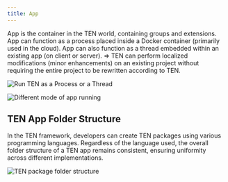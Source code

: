 ```yaml
---
title: App
---
```


App is the container in the TEN world, containing groups and extensions.
App can function as a process placed inside a Docker container (primarily used in the cloud).
App can also function as a thread embedded within an existing app (on client or server).
⇒ TEN can perform localized modifications (minor enhancements) on an existing project without requiring the entire project to be rewritten according to TEN.

![Run TEN as a Process or a Thread](https://ten-framework-assets.s3.amazonaws.com/doc-assets/run_ten_as_process_or_thread.png)

![Different mode of app running](https://ten-framework-assets.s3.amazonaws.com/doc-assets/different_mode_of_app_runnings.png)

## TEN App Folder Structure

In the TEN framework, developers can create TEN packages using various programming languages. Regardless of the language used, the overall folder structure of a TEN app remains consistent, ensuring uniformity across different implementations.

![TEN package folder structure](https://ten-framework-assets.s3.amazonaws.com/doc-assets/ten_package_folder_structure.png)
